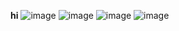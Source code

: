 <b>hi</b>
![image](https://user-images.githubusercontent.com/116632923/227911830-c9e59e05-c831-4fcc-a6ae-4cc986cf63f2.png)
![image](https://user-images.githubusercontent.com/116632923/227911936-c769a772-cca3-42f7-96bf-d57ae56e446d.png)
![image](https://user-images.githubusercontent.com/116632923/227912038-a304982c-4a33-4b10-8046-c525db6f8005.png)
![image](https://user-images.githubusercontent.com/116632923/227912116-57ebf4a9-92f2-4015-80ac-3b444983644f.png)

